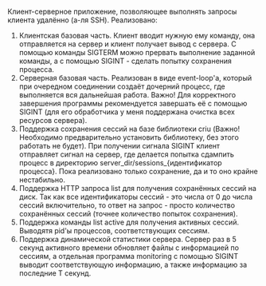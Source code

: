 Клиент-серверное приложение, позволяющее выполнять запросы клиента удалённо (а-ля SSH). Реализовано:

1. Клиентская базовая часть. Клиент вводит нужную ему команду, она отправляется на сервер и клиент получает вывод с сервера. С помощью команды SIGTERM можно прервать выполнение заданной команды, а с помощью SIGINT - сделать попытку сохранения процесса.
2. Серверная базовая часть. Реализован в виде event-loop'а, который при очередном соединении создаёт дочерний процесс, где выполняется вся дальнейшая работа. Важно! Для корректного завершения программы рекомендуется завершать её с помощью SIGINT (для его обработчика у меня поддержана очистка всех ресурсов сервера).
3. Поддержка сохранения сессий на базе библиотеки criu (Важно! Необходимо предварительно установить библиотеку, без этого работать не будет). При получении сигнала SIGINT клиент отправляет сигнал на сервер, где делается попытка сдампить процесс в директорию server_dir/sessions_{идентификатор процесса}. Пока реализовано только сохранение, да и то оно крайне нестабильно. 
4. Поддержка HTTP запроса list для получения сохранённых сессий на диск. Так как все идентификаторы сессий - это числа от 0 до числа сессий включительно, то ответ на запрос - просто количество сохранённых сессий (точнее количество попыток сохранения).
5. Поддержка команды list active для получения активных сессий. Выводятя pid'ы процессов, соответствующих сессиям.
6. Поддержка динамической статистики сервера. Сервер раз в 5 секунд активного времени обновляет файлы с информацией по сессиям, а отдельная программа monitoring с помощью SIGINT выводит соответствующую информацию, а также информацию за последние T секунд.